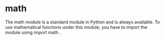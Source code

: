 # math
The math module is a standard module in Python and is always available. To use mathematical functions under this module, you have to import the module using import math .
